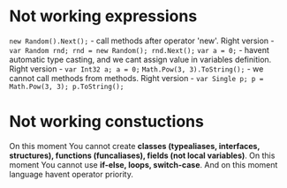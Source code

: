 # Not working expressions
`new Random().Next();` - call methods after operator 'new'. Right version - `var Random rnd; rnd = new Random(); rnd.Next();`
`var a = 0;` - havent automatic type casting, and we cant assign value in variables definition. Right version - `var Int32 a; a = 0;`
`Math.Pow(3, 3).ToString();` - we cannot call methods from methods. Right version - `var Single p; p = Math.Pow(3, 3); p.ToString();`
# Not working constuctions
On this moment You cannot create **classes (typealiases, interfaces, structures), functions (funcaliases), fields (not local variables)**. On this moment You cannot use **if-else, loops, switch-case**. And on this moment language havent operator priority.